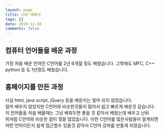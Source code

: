 ```yaml
---
layout: page
title: 나에 대해서
tags: []
date: 2019-12-28
comments: false
---
```


## 컴퓨터 언어들을 배운 과정
가장 처음 배운 언어인 C언어를 2년 6개월 정도 배웠습니다. 그밖에도 MFC, C++ </br>
python 등 도 1년정도 배웠습니다. 

## 홈페이지를 만든 과정
사실 html, java script, jQuery 등을 배운지는 얼마 되지 않았습니다.</br>
얼마 배우지 않았지만 C언어와 비슷한것들이 많아서 쉽고 빠르게 배운것 같습니다.</br>
이 언어들을 처음 배울때는 그냥 배워두면 좋을 것 같아서 배웠는데 배우고 난뒤</br>
위처럼 C언어와 비슷한 점이 정말 많았습니다. 이런 C언어를 많은사람들이 알게되면</br>
어떤 언어이든지 쉽게 접근할수 있을것 같아서 C언어 강좌를 만들게 되었습니다.</br>

